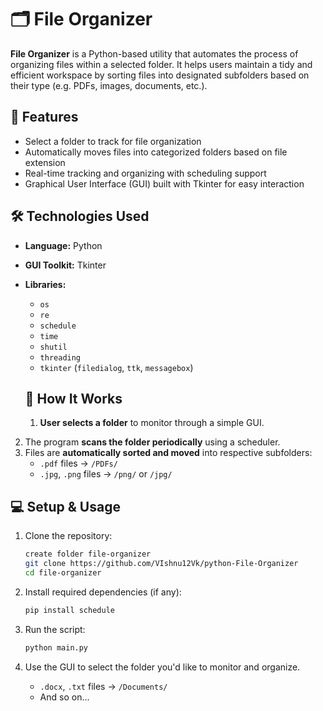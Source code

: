 # 🗂️ File Organizer
**File Organizer** is a Python-based utility that automates the process of organizing files within a selected folder. It helps users maintain a tidy and efficient workspace by sorting files into designated subfolders based on their type (e.g. PDFs, images, documents, etc.).

## 🚀 Features
- Select a folder to track for file organization
- Automatically moves files into categorized folders based on file extension
- Real-time tracking and organizing with scheduling support
- Graphical User Interface (GUI) built with Tkinter for easy interaction

## 🛠️ Technologies Used
- **Language:** Python
- **GUI Toolkit:** Tkinter
- **Libraries:**
  - `os`
  - `re`
  - `schedule`
  - `time`
  - `shutil`
  - `threading`
  - `tkinter` (`filedialog`, `ttk`, `messagebox`)
 
  ## 📁 How It Works
  1. **User selects a folder** to monitor through a simple GUI.
2. The program **scans the folder periodically** using a scheduler.
3. Files are **automatically sorted and moved** into respective subfolders:
   - `.pdf` files → `/PDFs/`
   - `.jpg`, `.png` files → `/png/` or `/jpg/`
  
## 💻 Setup & Usage
1. Clone the repository:
   ```bash
   create folder file-organizer
   git clone https://github.com/VIshnu12Vk/python-File-Organizer
   cd file-organizer
   ```

2. Install required dependencies (if any):
   ```bash
   pip install schedule
   ```

3. Run the script:
   ```bash
   python main.py

4. Use the GUI to select the folder you'd like to monitor and organize.
   - `.docx`, `.txt` files → `/Documents/`
   - And so on...
